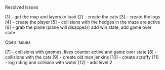 Resolved issues

[1] - get the map and layers to load
[2] - create the cats
[3] - create the logs
[4] - create the player
[5] - collisions with the hedges in the maze are active
[6] - grab the plane (plane will disappear) add win state, add game over state



Open Issues

[7] - collisions with gnomes, lives counter active and game over state
[8] - collisions with the cats
[9] - create old man jenkins
[10] - create scruffy
[11] - log riding and collision with water
[12] - add level 2